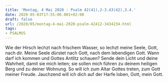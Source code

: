 ```yaml
---
title: 'Montag, 4 Mai 2020 : Psalm 42(41),2-3.43(42),3.4.'
date: 2020-05-03T17:55:00.001+02:00
draft: false
url: /2020/05/montag-4-mai-2020-psalm-42412-3434234.html
tags: 
- PSALMUS
---
```


Wie der Hirsch lechzt nach frischem Wasser, so lechzt meine Seele, Gott, nach dir. Meine Seele dürstet nach Gott, nach dem lebendigen Gott. Wann darf ich kommen und Gottes Antlitz schauen? Sende dein Licht und deine Wahrheit, damit sie mich leiten; sie sollen mich führen zu deinem heiligen Berg und zu deiner Wohnung. So will ich zum Altar Gottes treten, zum Gott meiner Freude. Jauchzend will ich dich auf der Harfe loben, Gott, mein Gott.